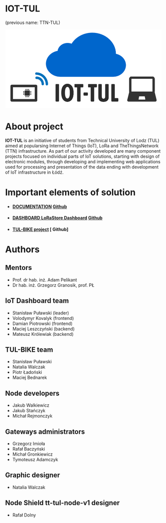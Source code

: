 ﻿# IOT-TUL
(previous name: TTN-TUL)

![Logo](img/logo.png)

# About project

**IOT-TUL** is an initiative of students from Technical University of Lodz (TUL) aimed at popularsing Internet of Things (IoT), LoRa and TheThingsNetwork (TTN) infrastructure. As part of our activity developed are many component projects focused on individual parts of IoT solutions, starting with design of electronic modules, through developing and implementing web applications used for processing and presentation of the data ending with development of IoT infrastructure in Łódź.

# Important elements of solution

* #### [DOCUMENTATION](https://iot-tul.readthedocs.io/en/latest/) [  Github](https://github.com/sosnus/iot-tul) 
* #### [DASHBOARD LoRaStore Dashboard](https://sosnus.github.io/iot-tul/Charts.html) [Github](https://github.com/sosnus/iot-tul)
* #### [TUL-BIKE project]([https://iot-tul.readthedocs.io/en/latest/](https://iot-tul.readthedocs.io/en/latest/Projects/TUL-BIKE/)) [  Github]

# Authors

## Mentors

* Prof. dr hab. inż. Adam Pelikant
* Dr hab. inż. Grzegorz Granosik, prof. PŁ

## IoT Dashboard team

* Stanisław Puławski (leader)
* Volodymyr Kovalyk (frontend)
* Damian Piotrowski (frontend)
* Maciej Leszczyński (backend)
* Mateusz Królewiak (backend)

## TUL-BIKE team

* Stanisław Puławski
* Natalia Walczak
* Piotr Ładoński
* Maciej Bednarek

## Node developers

* Jakub Walkiewicz
* Jakub Stańczyk
* Michał Rejmonczyk

## Gateways administrators

* Grzegorz Imioła
* Rafał Baczyński
* Michał Gronkiewicz
* Tymoteusz Adamczyk

## Graphic designer

* Natalia Walczak

## Node Shield tt-tul-node-v1 designer

* Rafał Dolny
